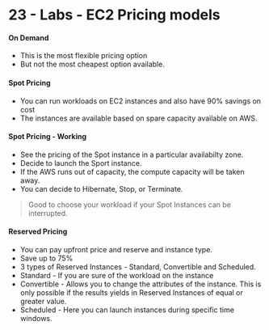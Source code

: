 # 23 - Labs - EC2 Pricing models

#### On Demand

* This is the most flexible pricing option
* But not the most cheapest option available.

#### Spot Pricing

* You can run workloads on EC2 instances and also have 90% savings on cost
* The instances are available based on spare capacity available on AWS.

#### Spot Pricing - Working

* See the pricing of the Spot instance in a particular availabilty zone.
* Decide to launch the Sport instance.
* If the AWS runs out of capacity, the compute capacity will be taken away.
* You can decide to Hibernate, Stop, or Terminate.

> Good to choose your workload if your Spot Instances can be interrupted.

#### Reserved Pricing 

* You can pay upfront price and reserve and instance type.
* Save up to 75%
* 3 types of Reserved Instances - Standard, Convertible and Scheduled.
* Standard - If you are sure of the workload on the instance 
* Convertible - Allows you to change the attributes of the instance. This is only possible if the results yields in Reserved Instances of equal or greater value. 
* Scheduled - Here you can launch instances during specific time windows.















   







